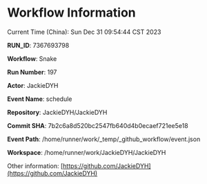 # Workflow Information

Current Time (China): Sun Dec 31 09:54:44 CST 2023  

**RUN_ID**: 7367693798  

**Workflow**: Snake  

**Run Number**: 197  

**Actor**: JackieDYH  

**Event Name**: schedule  

**Repository**: JackieDYH/JackieDYH  

**Commit SHA**: 7b2c6a8d520bc2547fb640d4b0ecaef721ee5e18  

**Event Path**: /home/runner/work/_temp/_github_workflow/event.json  

**Workspace**: /home/runner/work/JackieDYH/JackieDYH  

Other information: [https://github.com/JackieDYH](https://github.com/JackieDYH)
